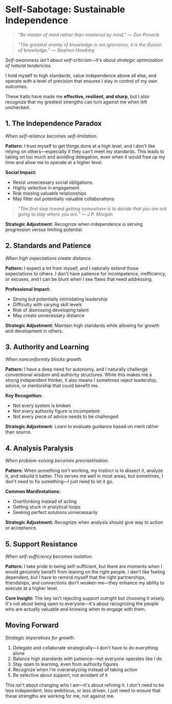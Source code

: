 # Self-Sabotage: Sustainable Independence

> *“Be master of mind rather than mastered by mind.” — Zen Proverb*

> *"The greatest enemy of knowledge is not ignorance, it is the illusion of knowledge." — Stephen Hawking*

*Self-awareness isn't about self-criticism—it's about strategic optimization of natural tendencies.*

I hold myself to high standards, value independence above all else, and operate with a level of precision that ensures I stay in control of my own outcomes.

These traits have made me **effective, resilient, and sharp**, but I also recognize that my greatest strengths can turn against me when left unchecked.

## 1. The Independence Paradox

*When self-reliance becomes self-limitation.*

**Pattern:**
I trust myself to get things done at a high level, and I don't like relying on others—especially if they can't meet my standards. This leads to taking on too much and avoiding delegation, even when it would free up my time and allow me to operate at a higher level.

**Social Impact:**
- Resist unnecessary social obligations
- Highly selective in engagement
- Risk missing valuable relationships
- May filter out potentially valuable collaborations

> *"The first step toward getting somewhere is to decide that you are not going to stay where you are." — J.P. Morgan*

**Strategic Adjustment:**
Recognize when independence is serving progression versus limiting potential.

## 2. Standards and Patience

*When high expectations create distance.*

**Pattern:**
I expect a lot from myself, and I naturally extend those expectations to others. I don't have patience for incompetence, inefficiency, or excuses, and I can be blunt when I see flaws that need addressing.

**Professional Impact:**
- Strong but potentially intimidating leadership
- Difficulty with varying skill levels
- Risk of dismissing developing talent
- May create unnecessary distance

**Strategic Adjustment:**
Maintain high standards while allowing for growth and development in others.

## 3. Authority and Learning

*When nonconformity blocks growth.*

**Pattern:**
I have a deep need for autonomy, and I naturally challenge conventional wisdom and authority structures. While this makes me a strong independent thinker, it also means I sometimes reject leadership, advice, or mentorship that could benefit me.

**Key Recognition:**
- Not every system is broken
- Not every authority figure is incompetent
- Not every piece of advice needs to be challenged

**Strategic Adjustment:**
Learn to evaluate guidance based on merit rather than source.

## 4. Analysis Paralysis

*When problem-solving becomes procrastination.*

**Pattern:**
When something isn't working, my instinct is to dissect it, analyze it, and rebuild it better. This serves me well in most areas, but sometimes, I don't need to fix something—I just need to let it go.

**Common Manifestations:**
- Overthinking instead of acting
- Getting stuck in analytical loops
- Seeking perfect solutions unnecessarily

**Strategic Adjustment:**
Recognize when analysis should give way to action or acceptance.

## 5. Support Resistance

*When self-sufficiency becomes isolation.*

**Pattern:**
I take pride in being self-sufficient, but there are moments when I would genuinely benefit from leaning on the right people. I don't like feeling dependent, but I have to remind myself that the right partnerships, friendships, and connections don't weaken me—they enhance my ability to execute at a higher level.

**Core Insight:**
The key isn't rejecting support outright but choosing it wisely. It's not about being open to everyone—it's about recognizing the people who are actually valuable and knowing when to engage with them.

## Moving Forward

*Strategic imperatives for growth:*

1. Delegate and collaborate strategically—I don't have to do everything alone
2. Balance high standards with patience—not everyone operates like I do
3. Stay open to learning, even from authority figures
4. Recognize when I'm overanalyzing instead of taking action
5. Be selective about support, not avoidant of it

This isn't about changing who I am—it's about refining it. I don't need to be less independent, less ambitious, or less driven. I just need to ensure that these strengths are working for me, not against me.